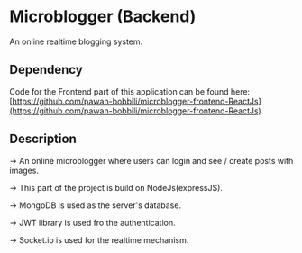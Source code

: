 # Microblogger (Backend)

An online realtime blogging system.

## Dependency

Code for the Frontend part of this application can be found here:
[https://github.com/pawan-bobbili/microblogger-frontend-ReactJs](https://github.com/pawan-bobbili/microblogger-frontend-ReactJs)

## Description

-> An online microblogger where users can login and see / create posts with images.

-> This part of the project is build on NodeJs(expressJS).

-> MongoDB is used as the server's database.

-> JWT library is used fro the authentication.

-> Socket.io is used for the realtime mechanism.
